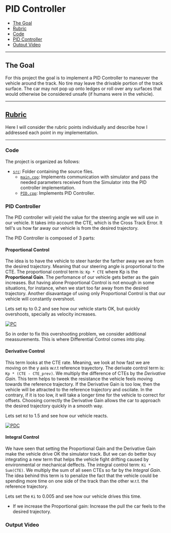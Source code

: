 # PID Controller

* [The Goal](#the-goal)
* [Rubric](#rubric)
* [Code](#code)
* [PID Controller](#pid-controller)
* [Output Video](#output-video)

---

## The Goal

For this project the goal is to implement a PID Controller to maneuver the vehicle around the track. No tire may leave the drivable portion of the track surface. The car may not pop up onto ledges or roll over any surfaces that would otherwise be considered unsafe (if humans were in the vehicle).

---

## [Rubric](https://review.udacity.com/#!/rubrics/824/view)
Here I will consider the rubric points individually and describe how I addressed each point in my implementation. 

---

### Code
The project is organized as follows:
* [`src`](https://github.com/vguerra/CarND-PID-Control-Project/tree/master/src): Folder containing the source files.
    - [`main.cpp`](https://github.com/vguerra/CarND-PID-Control-Project/blob/master/src/main.cpp): Implements communication with simulator and pass the needed parameters received from the Simulator into the PID controller implementation.
    - [`PID.cpp`](https://github.com/vguerra/CarND-PID-Control-Project/blob/master/src/PID.cpp): Implements PID Controller.

### PID Controller

The PID controller will yield the value for the steering angle we will use in our vehicle. It takes into account the CTE, which is the Cross Track Error. It tell's us how far away our vehicle is from the desired trajectory.

The PID Controller is composed of 3 parts:

#### Proportional Control
The idea is to have the vehicle to steer harder the farther away we are from the desired trajectory. Meaning that our steering angle is proportional to the CTE. The proportional control term is: `Kp * CTE` where Kp is the **Proportional Gain**. The perfomance of our vehicle gets better as the gain increases. But having alone Proportional Control is not enough in some situations, for instance, when we start too far away from the desired trajectory. Another disavantage of using only Proportional Control is that our vehicle will constantly overshoot.

Lets set `Kp` to 0.2 and see how our vehicle starts OK, but quickly overshoots, specially as velocity increases.

[![PC](https://img.youtube.com/vi/ht-VbfeFiLU/0.jpg)](https://youtu.be/ht-VbfeFiLU)

So in order to fix this overshooting problem, we consider additional meassurements. This is where Differential Control comes into play.

#### Derivative Control
This term looks at the CTE rate. Meaning, we look at how fast we are moving on the y axis w.r.t reference trayectory. The derivate control term is: `Kp * (CTE - CTE_prev)`. We multiply the difference of CTEs by the *Derivative Gain*. This term helps to tweek the resistance the vehicle feels moving towards the reference trajectory. If the Derivative Gain is too low, then the vehicle will be attracted to the reference trajectory and oscilate. In the contrary, if it is too low, it will take a longer time for the vehicle to correct for offsets. Choosing correctly the Derivative Gain allows the car to approach the desired trajectory quickly in a smooth way.

Lets set `Kd` to 1.5 and see how our vehicle reacts.

[![PDC](https://img.youtube.com/vi/wxl-JDxnwMg/0.jpg)](https://youtu.be/wxl-JDxnwMg)

#### Integral Control
We have seen that setting the Proportional Gain and the Derivative Gain make the vehicle drive OK the simulator track. But we can do better buy integrating a new term that helps the vehicle fight drifting caused by environmental or mechanical deffects. The integral control term: `Ki * Sum(CTE)`. We multiply the sum of all seen CTEs so far by the *Integral Gain*. The idea behind this term is to penalize the fact that the vehicle could be spending more time on one side of the track than the other w.r.t. the reference trajectory.

Lets set the `Ki` to 0.005 and see how our vehicle drives this time.




- If we increase the Proportional gain: Increase the pull the car feels to the desired trajectory.

### Output Video